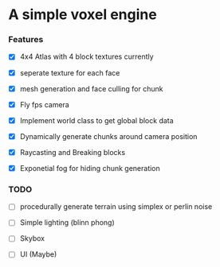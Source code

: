 # A simple voxel engine

### Features

- [x] 4x4 Atlas with 4 block textures currently  

- [x] seperate texture for each face  

- [x] mesh generation and face culling for chunk

- [x] Fly fps camera

- [x] Implement world class to get global block data

- [x] Dynamically generate chunks around camera position

- [x] Raycasting and Breaking blocks

- [x] Exponetial fog for hiding chunk generation

### TODO

- [ ] procedurally generate terrain using simplex or perlin noise

- [ ] Simple lighting (blinn phong)

- [ ] Skybox

- [ ] UI (Maybe)
